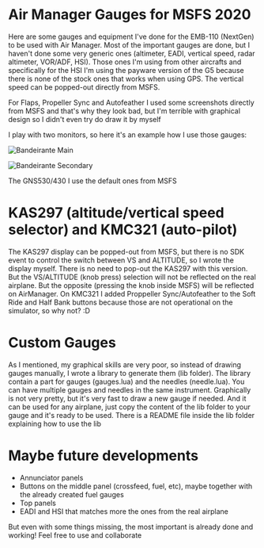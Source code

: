 # Air Manager Gauges for MSFS 2020

Here are some gauges and equipment I've done for the EMB-110 (NextGen) to be used with Air Manager. 
Most of the important gauges are done, but I haven't done some very generic ones (altimeter, EADI, vertical speed, radar altimeter, VOR/ADF, HSI). Those ones I'm using from other aircrafts and specifically for the HSI I'm using the payware version of the G5 because there is none of the stock ones that works when using GPS. The vertical speed can be popped-out directly from MSFS. 

For Flaps, Propeller Sync and Autofeather I used some screenshots directly from MSFS and that's why they look bad, but I'm terrible with graphical design so I didn't even try do draw it by myself

I play with two monitors, so here it's an example how I use those gauges: 

![Bandeirante Main](https://github.com/marcelompaz/MsfsGauges/assets/18484523/6bad19b5-7bb3-44c8-bfe3-9e59060d6aad)

![Bandeirante Secondary](https://github.com/marcelompaz/MsfsGauges/assets/18484523/f590c26f-084a-42be-8b15-17a46b1a0279)

The GNS530/430 I use the default ones from MSFS

# KAS297 (altitude/vertical speed selector) and KMC321 (auto-pilot)
The KAS297 display can be popped-out from MSFS, but there is no SDK event to control the switch between VS and ALTITUDE, so I wrote the display myself. There is no need to pop-out the KAS297 with this version. But the VS/ALTITUDE (knob press) selection will not be reflected on the real airplane. But the opposite (pressing the knob inside MSFS) will be reflected on AirManager. 
On KMC321 I added Proppeller Sync/Autofeather to the Soft Ride and Half Bank buttons because those are not operational on the simulator, so why not? :D

# Custom Gauges
As I mentioned, my graphical skills are very poor, so instead of drawing gauges manually, I wrote a library to generate them (lib folder). The library contain a part for gauges (gauges.lua) and the needles (needle.lua). You can have multiple gauges and needles in the same instrument. Graphically is not very pretty, but it's very fast to draw a new gauge if needed. And it can be used for any airplane, just copy the content of the lib folder to your gauge and it's ready to be used. 
There is a README file inside the lib folder explaining how to use the lib 

# Maybe future developments 
- Annunciator panels
- Buttons on the middle panel (crossfeed, fuel, etc), maybe together with the already created fuel gauges
- Top panels
- EADI and HSI that matches more the ones from the real airplane

But even with some things missing, the most important is already done and working! Feel free to use and collaborate

